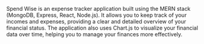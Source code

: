 
Spend Wise is an expense tracker application built using the MERN stack (MongoDB, Express, React, Node.js). It allows you to keep track of your incomes and expenses, providing a clear and detailed overview of your financial status. The application also uses Chart.js to visualize your financial data over time, helping you to manage your finances more effectively.
